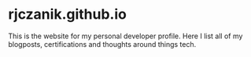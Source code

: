 # rjczanik.github.io
This is the website for my personal developer profile. Here I list all of my blogposts, certifications and thoughts around things tech.
